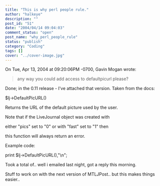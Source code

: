 ```yaml
---
title: "This is why perl people rule."
author: "halkeye"
description: ""
post_id: "51"
date: "2004/04/14 09:04:03"
comment_status: "open"
post_name: "why_perl_people_rule"
status: "publish"
category: "Coding"
tags: []
cover: "../cover-image.jpg"
---
```


On Tue, Apr 13, 2004 at 09:20:06PM -0700, Gavin Mogan wrote:  

> any way you could add access to defaultpicurl please?

Done; in the 0.11 release - I've attached that version. Taken from the docs:  

 $lj->DefaultPicURL()  

 Returns the URL of the default picture used by the user.  

 Note that if the LiveJournal object was created with  

 either "pics" set to "0" or with "fast" set to "1" then  

 this function will always return an error.

 Example code:  

 print $lj->DefaultPicURL(),"\n";

Took a total of.. well i emailed last night, got a reply this morning.

Stuff to work on with the next version of MTLJPost.. but this makes things easier..